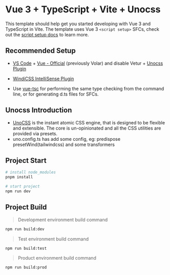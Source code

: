 # Vue 3 + TypeScript + Vite + Unocss

This template should help get you started developing with Vue 3 and TypeScript in Vite. The template uses Vue 3 `<script setup>` SFCs, check out the [script setup docs](https://v3.vuejs.org/api/sfc-script-setup.html#sfc-script-setup) to learn more.

## Recommended Setup

- [VS Code](https://code.visualstudio.com/) + [Vue - Official](https://marketplace.visualstudio.com/items?itemName=Vue.volar) (previously Volar) and disable Vetur + [Unocss Plugin](https://marketplace.visualstudio.com/items?itemName=antfu.unocss) 
+ [WindiCSS IntelliSense Plugin](https://marketplace.visualstudio.com/items?itemName=voorjaar.windicss-intellisense)

- Use [vue-tsc](https://github.com/vuejs/language-tools/tree/master/packages/tsc) for performing the same type checking from the command line, or for generating d.ts files for SFCs.

## Unocss Introduction

- [UnoCSS](https://unocss.nodejs.cn/) is the instant atomic CSS engine, that is designed to be flexible and extensible. The core is un-opinionated and all the CSS utilities are provided via presets.
- uno.config.ts has add some config, eg: predispose presetWind(tailwindcss) and some transformers

## Project Start

```bash
# install node_modules
pnpm install

# start project
npm run dev
```

## Project Build

> Development environment build command

```bash
npm run build:dev
```

> Test environment build command

```bash
npm run build:test
```

> Product environment build command

```bash
npm run build:prod

